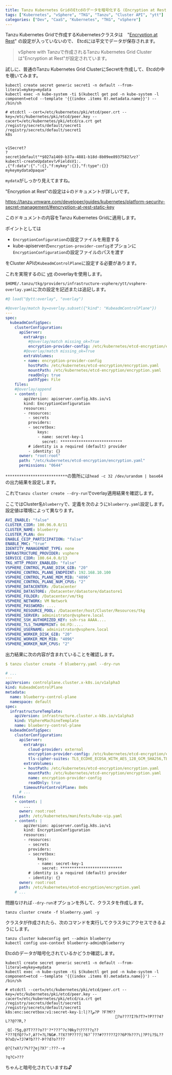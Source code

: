 ```yaml
---
title: Tanzu Kubernetes GridのEtcdのデータを暗号化する (Encryption at Rest)
tags: ["Kubernetes", "vSphere", "TKG", "Tanzu", "Cluster API", "ytt"]
categories: ["Dev", "CaaS", "Kubernetes", "TKG", "vSphere"]
---
```


Tanzu Kubernetes Gridで作成するKubernetesクラスタは　"[Encryption at Rest](https://kubernetes.io/docs/tasks/administer-cluster/encrypt-data/)" の設定が入っていないので、
Etcdには平文でデータが保存されます。

> vSphere with Tanzuで作成されるTanzu Kubernetes Grid Clusterは"Encryption at Rest"が設定されています。

試しに、普通のTanzu Kubernetes Grid ClusterにSecretを作成して、Etcdの中を覗いてみます。

```
kubectl create secret generic secret1 -n default --from-literal=mykey=mydata
kubectl exec -n kube-system -ti $(kubectl get pod -n kube-system -l component=etcd --template '{{(index .items 0).metadata.name}}') -- /bin/sh
 
# etcdctl --cert=/etc/kubernetes/pki/etcd/peer.crt --key=/etc/kubernetes/pki/etcd/peer.key --cacert=/etc/kubernetes/pki/etcd/ca.crt get /registry/secrets/default/secret1
/registry/secrets/default/secret1
k8s


v1Secret?
?
secret1default"*$027a1469-b37a-4881-b18d-8b09ee8937582?⑇z?`
kubectl-createUpdatev?⑇FieldsV1:.
,{"f:data":{".":{},"f:mykey":{}},"f:type":{}}
mykeymydataOpaque"
```

`mydata`がしっかり見えてますね。

"Encryption at Rest"の設定は↓のドキュメントが詳しいです。

https://tanzu.vmware.com/developer/guides/kubernetes/platform-security-secret-management/#encryption-at-rest-static-key

このドキュメントの内容をTanzu Kubernetes Gridに適用します。

ポイントとしては

* `EncryptionConfiguration`の設定ファイルを用意する
* kube-apiserverの`encryption-provider-config`オプションに`EncryptionConfiguration`の設定ファイルのパスを渡す

をCluster APIの`KubeadmControlPlane`に設定する必要があります。

これを実現するのに [ytt](https://carvel.dev/ytt/) のoverlayを使用します。

`$HOME/.tanzu/tkg/providers/infrastructure-vsphere/ytt/vsphere-overlay.yaml`に次の設定を記述または追記します。

```yaml
#@ load("@ytt:overlay", "overlay")

#@overlay/match by=overlay.subset({"kind": "KubeadmControlPlane"})
---
spec:
  kubeadmConfigSpec:
    clusterConfiguration:
      apiServer:
        extraArgs:
          #@overlay/match missing_ok=True
          encryption-provider-config: /etc/kubernetes/etcd-encryption/encryption.yaml
        #@overlay/match missing_ok=True
        extraVolumes:
        - name: encryption-provider-config
          hostPath: /etc/kubernetes/etcd-encryption/encryption.yaml
          mountPath: /etc/kubernetes/etcd-encryption/encryption.yaml
          readOnly: true
          pathType: File         
    files:
    #@overlay/append
    - content: |
        apiVersion: apiserver.config.k8s.io/v1
        kind: EncryptionConfiguration
        resources:
        - resources:
          - secrets
          providers:
          - secretbox:
              keys:
              - name: secret-key-1
                secret: ***************************
          # identity is a required (default) provider
          - identity: {}
      owner: "root:root"
      path: "/etc/kubernetes/etcd-encryption/encryption.yaml"
      permissions: "0644"  
```

`***************************`の箇所には`head -c 32 /dev/urandom | base64`の出力結果を設定します。

これで`tanzu cluster create --dry-run`でoverlay適用結果を確認します。

ここではCluster名`blueberry`で、定義を次のように`blueberry.yaml`設定します。設定値は環境によって異なります。

```yaml
AVI_ENABLE: "false"
CLUSTER_CIDR: 100.96.0.0/11
CLUSTER_NAME: blueberry
CLUSTER_PLAN: dev
ENABLE_CEIP_PARTICIPATION: "false"
ENABLE_MHC: "true"
IDENTITY_MANAGEMENT_TYPE: none
INFRASTRUCTURE_PROVIDER: vsphere
SERVICE_CIDR: 100.64.0.0/13
TKG_HTTP_PROXY_ENABLED: "false"
VSPHERE_CONTROL_PLANE_DISK_GIB: "20"
VSPHERE_CONTROL_PLANE_ENDPOINT: 192.168.10.100
VSPHERE_CONTROL_PLANE_MEM_MIB: "4096"
VSPHERE_CONTROL_PLANE_NUM_CPUS: "2"
VSPHERE_DATACENTER: /Datacenter
VSPHERE_DATASTORE: /Datacenter/datastore/datastore1
VSPHERE_FOLDER: /Datacenter/vm/tkg
VSPHERE_NETWORK: VM Network
VSPHERE_PASSWORD: ....
VSPHERE_RESOURCE_POOL: /Datacenter/host/Cluster/Resources/tkg
VSPHERE_SERVER: administrator@vsphere.local
VSPHERE_SSH_AUTHORIZED_KEY: ssh-rsa AAAA....
VSPHERE_TLS_THUMBPRINT: 04:FD:....
VSPHERE_USERNAME: administrator@vsphere.local
VSPHERE_WORKER_DISK_GIB: "20"
VSPHERE_WORKER_MEM_MIB: "4096"
VSPHERE_WORKER_NUM_CPUS: "2"
```

出力結果に次の内容が含まれていることを確認します。

```yaml
$ tanzu cluster create -f blueberry.yaml --dry-run

# ...
---
apiVersion: controlplane.cluster.x-k8s.io/v1alpha3
kind: KubeadmControlPlane
metadata:
  name: blueberry-control-plane
  namespace: default
spec:
  infrastructureTemplate:
    apiVersion: infrastructure.cluster.x-k8s.io/v1alpha3
    kind: VSphereMachineTemplate
    name: blueberry-control-plane
  kubeadmConfigSpec:
    clusterConfiguration:
      apiServer:
        extraArgs:
          cloud-provider: external
          encryption-provider-config: /etc/kubernetes/etcd-encryption/encryption.yaml
          tls-cipher-suites: TLS_ECDHE_ECDSA_WITH_AES_128_GCM_SHA256,TLS_ECDHE_RSA_WITH_AES_128_GCM_SHA256,TLS_ECDHE_ECDSA_WITH_CHACHA20_POLY1305,TLS_ECDHE_RSA_WITH_AES_256_GCM_SHA384,TLS_ECDHE_RSA_WITH_CHACHA20_POLY1305,TLS_ECDHE_ECDSA_WITH_AES_256_GCM_SHA384
        extraVolumes:
        - hostPath: /etc/kubernetes/etcd-encryption/encryption.yaml
          mountPath: /etc/kubernetes/etcd-encryption/encryption.yaml
          name: encryption-provider-config
          readOnly: true
        timeoutForControlPlane: 8m0s
      # ...
   files:
    - content: |
        ...
      owner: root:root
      path: /etc/kubernetes/manifests/kube-vip.yaml
    - content: |
        apiVersion: apiserver.config.k8s.io/v1
        kind: EncryptionConfiguration
        resources:
        - resources:
          - secrets
          providers:
          - secretbox:
              keys:
              - name: secret-key-1
                secret: ***************************
          # identity is a required (default) provider
          - identity: {}
      owner: root:root
      path: /etc/kubernetes/etcd-encryption/encryption.yaml
    # ...
```

問題なければ`--dry-run`オプションを外して、クラスタを作成します。

```
tanzu cluster create -f blueberry.yaml -y
```

クラスタが作成されたら、次のコマンドを実行してクラスタにアクセスできるようにします。

```
tanzu cluster kubeconfig get --admin blueberry
kubectl config use-context blueberry-admin@blueberry
```

Etcdのデータが暗号化されているかどうか確認します。

```
kubectl create secret generic secret1 -n default --from-literal=mykey=mydata
kubectl exec -n kube-system -ti $(kubectl get pod -n kube-system -l component=etcd --template '{{(index .items 0).metadata.name}}') -- /bin/sh 

# etcdctl --cert=/etc/kubernetes/pki/etcd/peer.crt --key=/etc/kubernetes/pki/etcd/peer.key --cacert=/etc/kubernetes/pki/etcd/ca.crt get /registry/secrets/default/secret1
/registry/secrets/default/secret1
k8s:enc:secretbox:v1:secret-key-1:l|??ص?P ?F?M??
                                                ׋?օ????I?h?T?+?P???4?L??@??R,?
                                                                              _Q[-?5g,@?T????o??'?*???^?c?Ѳky??͉?????ܮ??
*???EfQ??>?,ӣ??+?L?NG#.??X??P????|?6?ˇ???#??????2??6P?h???\|?P?i?5L??9?xD/=?J?#?b???-Þ??d?o????
                                                                                               @?{?xX?/?%??̻?ej?X?ՙ:???--e
                                                                                                                         ?q?C>???
```

ちゃんと暗号化されていますね🔓
